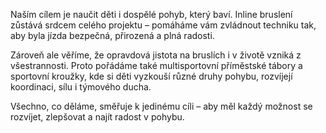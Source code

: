 Naším cílem je naučit děti i dospělé pohyb, který baví. Inline bruslení zůstává srdcem celého projektu – pomáháme vám zvládnout techniku tak, aby byla jízda bezpečná, přirozená a plná radosti.

Zároveň ale věříme, že opravdová jistota na bruslích i v životě vzniká z všestrannosti. Proto pořádáme také multisportovní příměstské tábory a sportovní kroužky, kde si děti vyzkouší různé druhy pohybu, rozvíjejí koordinaci, sílu i týmového ducha.

Všechno, co děláme, směřuje k jedinému cíli – aby měl každý možnost se rozvíjet, zlepšovat a najít radost v pohybu.
